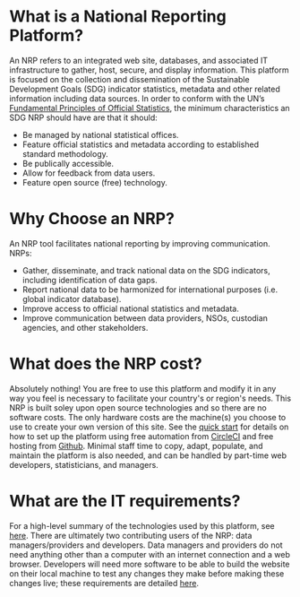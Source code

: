 # What is a National Reporting Platform?

An NRP refers to an integrated web site, databases, and associated IT infrastructure to gather, host, secure, and display information. This platform is focused on the collection and dissemination of the Sustainable Development Goals (SDG) indicator statistics, metadata and other related information including data sources. In order to conform with the UN’s [Fundamental Principles of Official Statistics](https://unstats.un.org/unsd/dnss/gp/fundprinciples.aspx), the minimum characteristics an SDG NRP should have are that it should:

* Be managed by national statistical offices.
* Feature official statistics and metadata according to established standard methodology.
* Be publically accessible.
* Allow for feedback from data users.
* Feature open source (free) technology.

# Why Choose an NRP?

An NRP tool facilitates national reporting by improving communication. NRPs:

* Gather, disseminate, and track national data on the SDG indicators, including identification of data gaps.
* Report national data to be harmonized for international purposes (i.e. global indicator database).
* Improve access to official national statistics and metadata.
* Improve communication between data providers, NSOs, custodian agencies, and other stakeholders.

# What does the NRP cost?

Absolutely nothing! You are free to use this platform and modify it in any way you feel is necessary to facilitate your country's or region's needs. This NRP is built soley upon open source technologies and so there are no software costs. The only hardware costs are the machine(s) you choose to use to create your own version of this site. See the [quick start](https://open-sdg.readthedocs.io/en/latest/quick-start/) for details on how to set up the platform using free automation from [CircleCI](https://circleci.com) and free hosting from [Github](https://github.com). Minimal staff time to copy, adapt, populate, and maintain the platform is also needed, and can be handled by part-time web developers, statisticians, and managers.

# What are the IT requirements?

For a high-level summary of the technologies used by this platform, see [here](https://open-sdg.readthedocs.io/en/latest/requirements/).
There are ultimately two contributing users of the NRP: data managers/providers and developers. Data managers and providers do not need anything other than a computer with an internet connection and a web browser. Developers will need more software to be able to build the website on their local machine to test any changes they make before making these changes live; these requirements are detailed [here](https://open-sdg.readthedocs.io/en/latest/development/).
